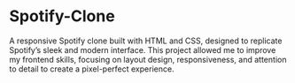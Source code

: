 # Spotify-Clone
A responsive Spotify clone built with HTML and CSS, designed to replicate Spotify’s sleek and modern interface. This project allowed me to improve my frontend skills, focusing on layout design, responsiveness, and attention to detail to create a pixel-perfect experience. 
